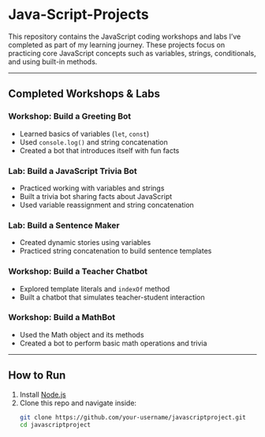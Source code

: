 # Java-Script-Projects

This repository contains the JavaScript coding workshops and labs I’ve completed as part of my learning journey. These projects focus on practicing core JavaScript concepts such as variables, strings, conditionals, and using built-in methods.

---

## Completed Workshops & Labs

### Workshop: Build a Greeting Bot  
- Learned basics of variables (`let`, `const`)  
- Used `console.log()` and string concatenation  
- Created a bot that introduces itself with fun facts

### Lab: Build a JavaScript Trivia Bot  
- Practiced working with variables and strings  
- Built a trivia bot sharing facts about JavaScript  
- Used variable reassignment and string concatenation

### Lab: Build a Sentence Maker  
- Created dynamic stories using variables  
- Practiced string concatenation to build sentence templates

### Workshop: Build a Teacher Chatbot  
- Explored template literals and `indexOf` method  
- Built a chatbot that simulates teacher-student interaction

### Workshop: Build a MathBot  
- Used the Math object and its methods  
- Created a bot to perform basic math operations and trivia

---

## How to Run

1. Install [Node.js](https://nodejs.org)  
2. Clone this repo and navigate inside:  
   ```bash
   git clone https://github.com/your-username/javascriptproject.git
   cd javascriptproject
